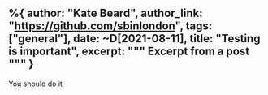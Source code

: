 %{
  author: "Kate Beard",
  author_link: "https://github.com/sbinlondon",
  tags: ["general"],
  date:  ~D[2021-08-11],
  title: "Testing is important",
  excerpt: """
  Excerpt from a post
  """
}
---

You should do it
